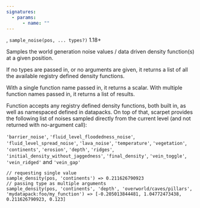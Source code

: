 ```yaml
---
signatures:
  - params:
      - name: ""
---
```


, `sample_noise(pos, ... types?)` 1.18+

Samples the world generation noise values / data driven density function(s) at a
given position.

If no types are passed in, or no arguments are given, it returns a list of all
the available registry defined density functions.

With a single function name passed in, it returns a scalar. With multiple
function names passed in, it returns a list of results.

Function accepts any registry defined density functions, both built in, as well
as namespaced defined in datapacks. On top of that, scarpet provides the
following list of noises sampled directly from the current level (and not
returned with no-argument call):

`'barrier_noise'`, `'fluid_level_floodedness_noise'`,
`'fluid_level_spread_noise'`, `'lava_noise'`, `'temperature'`, `'vegetation'`,
`'continents'`, `'erosion'`, `'depth'`, `'ridges'`,
`'initial_density_without_jaggedness'`, `'final_density'`, `'vein_toggle'`,
`'vein_ridged'` and `'vein_gap'`

```scarpet
// requesting single value
sample_density(pos, 'continents') => 0.211626790923
// passing type as multiple arguments
sample_density(pos, 'continents', 'depth', 'overworld/caves/pillars', 'mydatapack:foo/my_function') => [-0.205013844481, 1.04772473438, 0.211626790923, 0.123]
```
